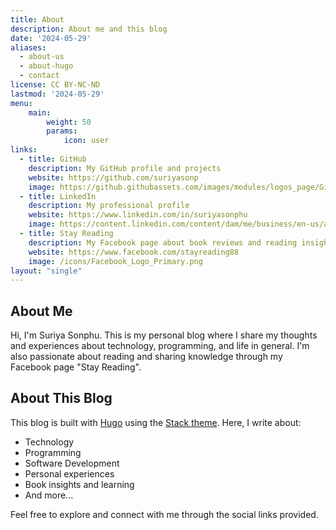 ```yaml
---
title: About
description: About me and this blog
date: '2024-05-29'
aliases:
  - about-us
  - about-hugo
  - contact
license: CC BY-NC-ND
lastmod: '2024-05-29'
menu:
    main: 
        weight: 50
        params:
            icon: user
links:
  - title: GitHub
    description: My GitHub profile and projects
    website: https://github.com/suriyasonp
    image: https://github.githubassets.com/images/modules/logos_page/GitHub-Mark.png
  - title: LinkedIn
    description: My professional profile
    website: https://www.linkedin.com/in/suriyasonphu
    image: https://content.linkedin.com/content/dam/me/business/en-us/amp/brand-site/v2/bg/LI-Bug.svg.original.svg
  - title: Stay Reading
    description: My Facebook page about book reviews and reading insights
    website: https://www.facebook.com/stayreading88
    image: /icons/Facebook_Logo_Primary.png
layout: "single"
---
```


## About Me

Hi, I'm Suriya Sonphu. This is my personal blog where I share my thoughts and experiences about technology, programming, and life in general. I'm also passionate about reading and sharing knowledge through my Facebook page "Stay Reading".

## About This Blog

This blog is built with [Hugo](https://gohugo.io/) using the [Stack theme](https://github.com/CaiJimmy/hugo-theme-stack/). Here, I write about:

- Technology
- Programming
- Software Development
- Personal experiences
- Book insights and learning
- And more...

Feel free to explore and connect with me through the social links provided. 